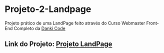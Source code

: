 # Projeto-2-Landpage

Projeto prático de uma LandPage feito através do Curso Webmaster Front-End Completo da [Danki Code](https://cursos.dankicode.com/)

## Link do Projeto: [Projeto LandPage](https://marcelo-rafael.github.io/projeto-2-landpage/)
